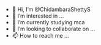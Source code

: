 - 👋 Hi, I’m @ChidambaraShettyS
- 👀 I’m interested in ...
- 🌱 I’m currently studying mca
- 💞️ I’m looking to collaborate on ...
- 📫 How to reach me ...

<!---
ChidambaraShettyS/ChidambaraShettyS is a ✨ special ✨ repository because its `README.md` (this file) appears on your GitHub profile.
You can click the Preview link to take a look at your changes.
--->

